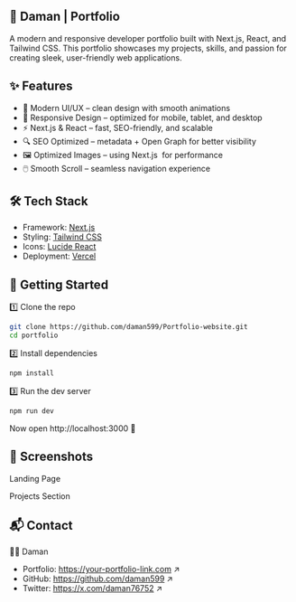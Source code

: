 ## 🚀 Daman | Portfolio

A modern and responsive developer portfolio built with Next.js, React, and Tailwind CSS.
This portfolio showcases my projects, skills, and passion for creating sleek, user-friendly web applications.

## ✨ Features

- 🎨 Modern UI/UX – clean design with smooth animations
- 📱 Responsive Design – optimized for mobile, tablet, and desktop
- ⚡ Next.js & React – fast, SEO-friendly, and scalable
- 🔍 SEO Optimized – metadata + Open Graph for better visibility
- 🖼️ Optimized Images – using Next.js <Image /> for performance
- 🖱️ Smooth Scroll – seamless navigation experience

## 🛠️ Tech Stack

- Framework: [Next.js](https://nextjs.org)
- Styling: [Tailwind CSS](https://tailwindcss.com)
- Icons: [Lucide React](https://lucide.dev/guide/packages/lucide-react)
- Deployment: [Vercel](https://vercel.com)

## 🚀 Getting Started

1️⃣ Clone the repo

```bash
git clone https://github.com/daman599/Portfolio-website.git
cd portfolio
```

2️⃣ Install dependencies

```bash
npm install
```

3️⃣ Run the dev server

```bash
npm run dev
```

Now open http://localhost:3000 🎉

## 📸 Screenshots

Landing Page

Projects Section

## 📬 Contact

👨‍💻 Daman

- Portfolio: https://your-portfolio-link.com ↗
- GitHub: https://github.com/daman599 ↗
- Twitter: https://x.com/daman76752 ↗

